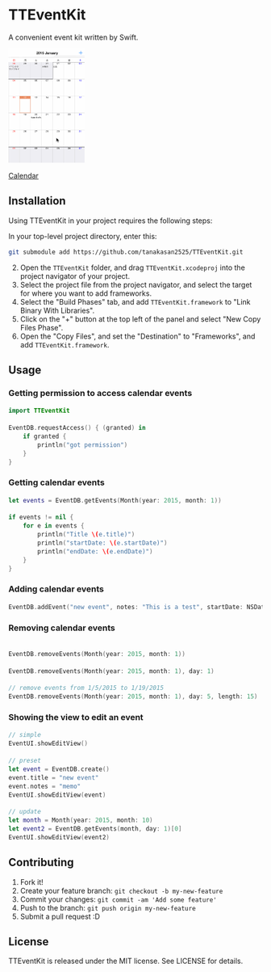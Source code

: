 # TTEventKit

A convenient event kit written by Swift.

<a target="_blank" href="https://raw.githubusercontent.com/tanakasan2525/TTEventKit/assets/calendar_anime.gif">
<img width="30%" height="30%" alt="Calendar" src="https://raw.githubusercontent.com/tanakasan2525/TTEventKit/assets/calendar_anime.gif"></a>

[Calendar](https://raw.githubusercontent.com/tanakasan2525/TTEventKit/assets/calendar.png)

## Installation

Using TTEventKit in your project requires the following steps:

In your top-level project directory, enter this:
```bash
git submodule add https://github.com/tanakasan2525/TTEventKit.git
```
2. Open the `TTEventKit` folder, and drag `TTEventKit.xcodeproj` into the project navigator of your project.
3. Select the project file from the project navigator, and select the target for where you want to add frameworks.
4. Select the "Build Phases" tab, and add `TTEventKit.framework` to "Link Binary With Libraries".
5. Click on the "+" button at the top left of the panel and select "New Copy Files Phase".
6. Open the "Copy Files", and set the "Destination" to "Frameworks", and add `TTEventKit.framework`.

## Usage

### Getting permission to access calendar events

```swift
import TTEventKit

EventDB.requestAccess() { (granted) in
    if granted {
        println("got permission")
    }
}
```

### Getting calendar events

```swift
let events = EventDB.getEvents(Month(year: 2015, month: 1))

if events != nil {
    for e in events {
        println("Title \(e.title)")
        println("startDate: \(e.startDate)")
        println("endDate: \(e.endDate)")
    }
}
```

### Adding calendar events

```swift
EventDB.addEvent("new event", notes: "This is a test", startDate: NSDate(), endDate: NSDate())
```

### Removing calendar events

```swift

EventDB.removeEvents(Month(year: 2015, month: 1))

EventDB.removeEvents(Month(year: 2015, month: 1), day: 1)

// remove events from 1/5/2015 to 1/19/2015
EventDB.removeEvents(Month(year: 2015, month: 1), day: 5, length: 15)
```

### Showing the view to edit an event

```swift
// simple
EventUI.showEditView()

// preset
let event = EventDB.create()
event.title = "new event"
event.notes = "memo"
EventUI.showEditView(event)

// update
let month = Month(year: 2015, month: 10)
let event2 = EventDB.getEvents(month, day: 1)[0]
EventUI.showEditView(event2)
```

## Contributing

1. Fork it!
2. Create your feature branch: `git checkout -b my-new-feature`
3. Commit your changes: `git commit -am 'Add some feature'`
4. Push to the branch: `git push origin my-new-feature`
5. Submit a pull request :D

## License

TTEventKit is released under the MIT license. See LICENSE for details.
